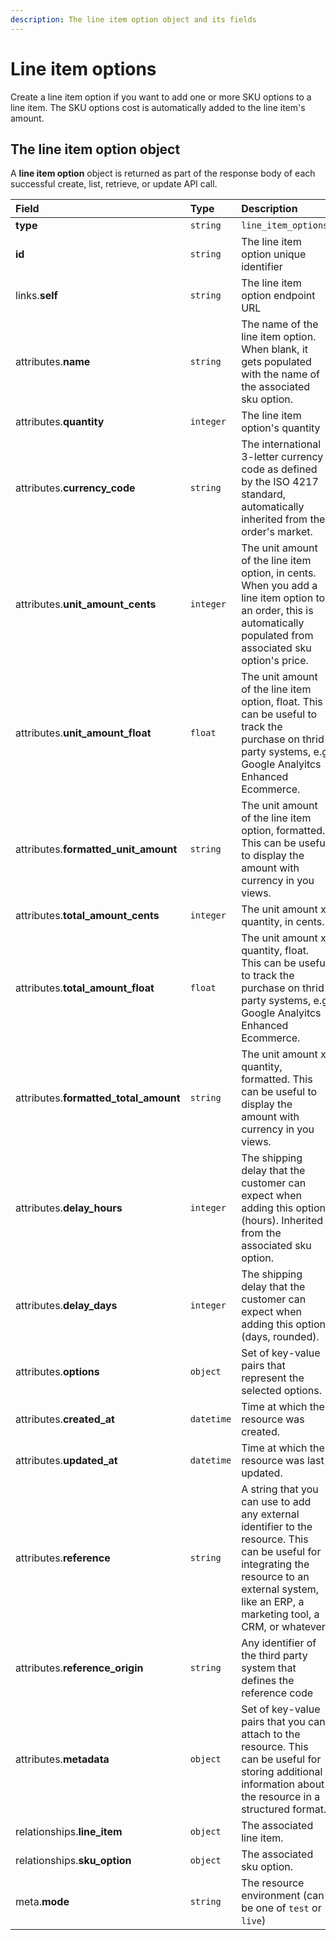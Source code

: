 ```yaml
---
description: The line item option object and its fields
---
```


# Line item options

Create a line item option if you want to add one or more SKU options to a line item. The SKU options cost is automatically added to the line item's amount.

## The line item option object

A **line item option** object is returned as part of the response body of each successful create, list, retrieve, or update API call.

| Field | Type | Description |
| :--- | :--- | :--- |
| **type** | `string` | `line_item_options` |
| **id** | `string` | The line item option unique identifier |
| links.**self** | `string` | The line item option endpoint URL |
| attributes.**name** | `string` | The name of the line item option. When blank, it gets populated with the name of the associated sku option. |
| attributes.**quantity** | `integer` | The line item option's quantity |
| attributes.**currency\_code** | `string` | The international 3-letter currency code as defined by the ISO 4217 standard, automatically inherited from the order's market. |
| attributes.**unit\_amount\_cents** | `integer` | The unit amount of the line item option, in cents. When you add a line item option to an order, this is automatically populated from associated sku option's price. |
| attributes.**unit\_amount\_float** | `float` | The unit amount of the line item option, float. This can be useful to track the purchase on thrid party systems, e.g Google Analyitcs Enhanced Ecommerce. |
| attributes.**formatted\_unit\_amount** | `string` | The unit amount of the line item option, formatted. This can be useful to display the amount with currency in you views. |
| attributes.**total\_amount\_cents** | `integer` | The unit amount x quantity, in cents. |
| attributes.**total\_amount\_float** | `float` | The unit amount x quantity, float. This can be useful to track the purchase on thrid party systems, e.g Google Analyitcs Enhanced Ecommerce. |
| attributes.**formatted\_total\_amount** | `string` | The unit amount x quantity, formatted. This can be useful to display the amount with currency in you views. |
| attributes.**delay\_hours** | `integer` | The shipping delay that the customer can expect when adding this option \(hours\). Inherited from the associated sku option. |
| attributes.**delay\_days** | `integer` | The shipping delay that the customer can expect when adding this option \(days, rounded\). |
| attributes.**options** | `object` | Set of key-value pairs that represent the selected options. |
| attributes.**created\_at** | `datetime` | Time at which the resource was created. |
| attributes.**updated\_at** | `datetime` | Time at which the resource was last updated. |
| attributes.**reference** | `string` | A string that you can use to add any external identifier to the resource. This can be useful for integrating the resource to an external system, like an ERP, a marketing tool, a CRM, or whatever. |
| attributes.**reference\_origin** | `string` | Any identifier of the third party system that defines the reference code |
| attributes.**metadata** | `object` | Set of key-value pairs that you can attach to the resource. This can be useful for storing additional information about the resource in a structured format. |
| relationships.**line\_item** | `object` | The associated line item. |
| relationships.**sku\_option** | `object` | The associated sku option. |
| meta.**mode** | `string` | The resource environment \(can be one of `test` or `live`\) |

